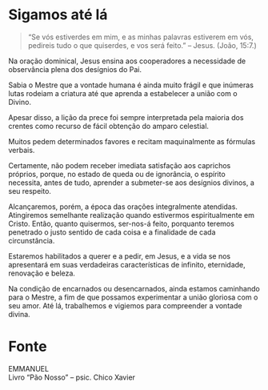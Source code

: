 # Sigamos até lá

> “Se vós estiverdes em mim, e as minhas palavras estiverem em vós, pedireis tudo o que quiserdes, e vos será feito.” – Jesus. (João, 15:7.)

Na oração dominical, Jesus ensina aos cooperadores a necessidade de observância plena dos desígnios do Pai.

Sabia o Mestre que a vontade humana é ainda muito frágil e que inúmeras lutas rodeiam a criatura até que aprenda a estabelecer a união com o Divino.

Apesar disso, a lição da prece foi sempre interpretada pela maioria dos crentes como recurso de fácil obtenção do amparo celestial.

Muitos pedem determinados favores e recitam maquinalmente as fórmulas verbais.

Certamente, não podem receber imediata satisfação aos caprichos próprios, porque, no estado de queda ou de ignorância, o espírito necessita, antes de tudo, aprender a submeter-se aos desígnios divinos, a seu respeito.

Alcançaremos, porém, a época das orações integralmente atendidas. Atingiremos semelhante realização quando estivermos espiritualmente em Cristo. Então, quanto quisermos, ser-nos-á feito, porquanto teremos penetrado o justo sentido de cada coisa e a finalidade de cada circunstância.

Estaremos habilitados a querer e a pedir, em Jesus, e a vida se nos apresentará em suas verdadeiras características de infinito, eternidade, renovação e beleza.

Na condição de encarnados ou desencarnados, ainda estamos caminhando para o Mestre, a fim de que possamos experimentar a união gloriosa com o seu amor. Até lá, trabalhemos e vigiemos para compreender a vontade divina.

# Fonte
EMMANUEL  
Livro “Pão Nosso” – psic. Chico Xavier
